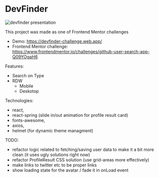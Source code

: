 
# DevFinder

![devfinder presentation](https://d3dehtdmp2rwcw.cloudfront.net/ms_340358/hlHscgCqI1yVGLfh3McruT3pkrI4CA/screencast%2B2022-02-06%2B18-11-00.gif?Expires=1644168600&Signature=kHEylgkpjyARD7zP-VAdGIeNb-TOzZgUvUI1yGjvGZ8UuxRkSoDExA~M5g~cI7dJ~VHFUCnRKKrELZ6b9EESBtDgivlK4VEOlsNrx1vq-eYacVMoYzz-msctjLKcHuIl54IKk6mOdToJGdVGGSk1z-hVajvkvQFlZADGesTI0nQQjc-tfOmeXwmFoV6fSIyBKE6kfSDcP-8826XWNUF6Rygpgry1ZkBkOlfoH8JHewmunzl8GX~~A30k6CAVAc0vlntVnrwdBBee8xR7C7DomWJZt7~IA6RFwLyPnRFQNda5gYs90oLiY3hWSr9xiAa~KdUmqs6aJSyqF38b5Yqs6g__&Key-Pair-Id=APKAJBCGYQYURKHBGCOA)

This project was made as one of Frontend Mentor challenges
- Demo: https://devfinder-challenge.web.app/
- Frontend Mentor challenge: https://www.frontendmentor.io/challenges/github-user-search-app-Q09YOgaH6

Features: 
- Search on Type
- RDW
    - Mobile
    - Deskotop

Technologies: 
- react, 
- react-spring (slide in/out animation for profile result card)
- fonts-awesome, 
- axios, 
- helmet (for dynamic theme managment)

TODO: 
- refactor logic related to fetching/saving user data to make it a bit more clean (it uses ugly solutions right now)
- refactor ProfileResult CSS solution (use grid-areas more effectively)
- make links to twitter etc to be proper links
- show loading state for the avatar / fade it in onLoad event
